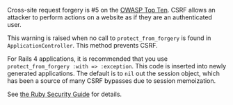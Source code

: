 Cross-site request forgery is #5 on the [OWASP Top Ten](https://www.owasp.org/index.php/Top_10_2010-A5). CSRF allows an attacker to perform actions on a website as if they are an authenticated user.

This warning is raised when no call to `protect_from_forgery` is found in `ApplicationController`. This method prevents CSRF.

For Rails 4 applications, it is recommended that you use `protect_from_forgery :with => :exception`. This code is inserted into newly generated applications. The default is to `nil` out the session object, which has been a source of many CSRF bypasses due to session memoization.

See [the Ruby Security Guide](http://guides.rubyonrails.org/security.html#cross-site-request-forgery-csrf) for details.
